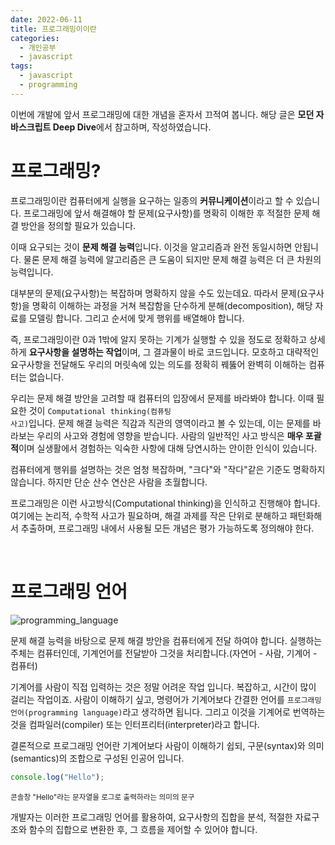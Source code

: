 ```yaml
---
date: 2022-06-11
title: 프로그래밍이이란
categories:
  - 개인공부
  - javascript
tags:
  - javascript
  - programming
---
```


이번에 개발에 앞서 프로그래밍에 대한 개념을 혼자서 끄적여 봅니다. 해당 글은 **모던 자바스크립트 Deep Dive**에서 참고하며, 작성하였습니다.

# 프로그래밍?

프로그래밍이란 컴퓨터에게 실행을 요구하는 일종의 **커뮤니케이션**이라고 할 수 있습니다. 프로그래밍에 앞서 해결해야 할 문제(요구사항)를 명확히 이해한 후 적절한 문제 해결 방안을 정의할 필요가 있습니다.

이때 요구되는 것이 **문제 해결 능력**입니다. 이것을 알고리즘과 완전 동일시하면 안됩니다. 물론 문제 해결 능력에 알고리즘은 큰 도움이 되지만 문제 해결 능력은 더 큰 차원의 능력입니다.

대부분의 문제(요구사항)는 복잡하며 명확하지 않을 수도 있는데요. 따라서 문제(요구사항)을 명확히 이해하는 과정을 거쳐 복잡함을 단수하게 분해(decomposition), 해당 자료를 모델링 합니다. 그리고 순서에 맞게 행위를 배열해야 합니다.

즉, 프로그래밍이란 0과 1밖에 알지 못하는 기계가 실행할 수 있을 정도로 정확하고 상세하게 **요구사항을 설명하는 작업**이며, 그 결과물이 바로 코드입니다. 모호하고 대략적인 요구사항을 전달해도 우리의 머릿속에 있는 의도를 정확히 꿰뚫어 완벽히 이해하는 컴퓨터는 없습니다.

우리는 문제 해결 방안을 고려할 때 컴퓨터의 입장에서 문제를 바라봐야 합니다. 이때 필요한 것이 <code>Computational thinking(컴퓨팅 사고)</code>입니다. 문제 해결 능력은 직감과 직관의 영역이라고 볼 수 있는데, 이는 문제를 바라보는 우리의 사고와 경험에 영향을 받습니다. 사람의 일반적인 사고 방식은 **매우 포괄적**이며 실생활에서 경험하는 익숙한 사항에 대해 당연시하는 안이한 인식이 있습니다.

컴퓨터에게 행위를 설명하는 것은 엄청 복잡하며, "크다"와 "작다"같은 기준도 명확하지 않습니다. 하지만 단순 산수 연산은 사람을 초월합니다.

프로그래밍은 이런 사고방식(Computational thinking)을 인식하고 진행해야 합니다. 여기에는 논리적, 수학적 사고가 필요하며, 해결 과제를 작은 단위로 분해하고 패턴화해서 추출하며, 프로그래밍 내에서 사용될 모든 개념은 평가 가능하도록 정의해야 한다.

<br>

# 프로그래밍 언어

![programming_language](https://rnrudxo2872.github.io/assets/images/programming.jpg)

문제 해결 능력을 바탕으로 문제 해결 방안을 컴퓨터에게 전달 하여야 합니다. 실행하는 주체는 컴퓨터인데, 기계언어를 전달받아 그것을 처리합니다.(자연어 - 사람, 기계어 - 컴퓨터)

기계어를 사람이 직접 입력하는 것은 정말 어려운 작업 입니다. 복잡하고, 시간이 많이 걸리는 작업이죠. 사람이 이해하기 싶고, 명령어가 기계어보다 간결한 언어를 <code>프로그래밍 언어(programming language)</code>라고 생각하면 됩니다. 그리고 이것을 기계어로 번역하는 것을 컴파일러(compiler) 또는 인터프리터(interpreter)라고 합니다.

결론적으로 프로그래밍 언어란 기계어보다 사람이 이해하기 쉽되, 구문(syntax)와 의미(semantics)의 조합으로 구성된 인공어 입니다.

```js
console.log("Hello");
```

<sub>콘솔창 "Hello"라는 문자열을 로그로 출력하라는 의미의 문구</sub>

개발자는 이러한 프로그래밍 언어를 활용하여, 요구사항의 집합을 분석, 적절한 자료구조와 함수의 집합으로 변환한 후, 그 흐름을 제어할 수 있어야 합니다.
